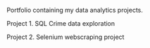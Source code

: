 Portfolio containing my data analytics projects.

Project 1. SQL Crime data exploration

Project 2. Selenium webscraping project
